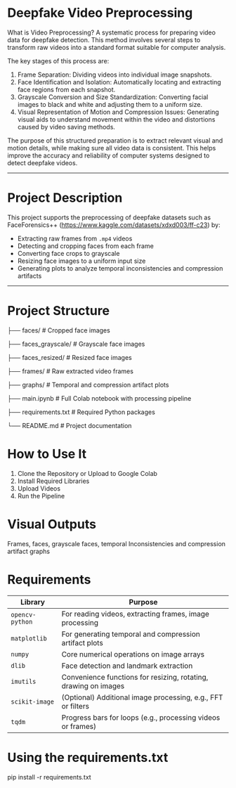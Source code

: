 # Deepfake Video Preprocessing
What is Video Preprocessing?
A systematic process for preparing video data for deepfake detection. This method involves several steps to transform raw videos into a standard format suitable for computer analysis.

The key stages of this process are:

1. Frame Separation: Dividing videos into individual image snapshots.
2. Face Identification and Isolation: Automatically locating and extracting face regions from each snapshot.
3. Grayscale Conversion and Size Standardization: Converting facial images to black and white and adjusting them to a uniform size.
4. Visual Representation of Motion and Compression Issues: Generating visual aids to understand movement within the video and distortions caused by video saving methods.
   
The purpose of this structured preparation is to extract relevant visual and motion details, while making sure all video data is consistent. This helps improve the accuracy and reliability of computer systems designed to detect deepfake videos.

---

# Project Description

This project supports the preprocessing of deepfake datasets such as FaceForensics++ (https://www.kaggle.com/datasets/xdxd003/ff-c23) by:
- Extracting raw frames from `.mp4` videos
- Detecting and cropping faces from each frame
- Converting face crops to grayscale
- Resizing face images to a uniform input size
- Generating plots to analyze temporal inconsistencies and compression artifacts
  
---

# Project Structure
├── faces/ # Cropped face images

├── faces_grayscale/ # Grayscale face images

├── faces_resized/ # Resized face images 

├── frames/ # Raw extracted video frames

├── graphs/ # Temporal and compression artifact plots

├── main.ipynb # Full Colab notebook with processing pipeline

├── requirements.txt # Required Python packages

└── README.md # Project documentation

# How to Use It
1. Clone the Repository or Upload to Google Colab
2. Install Required Libraries
3. Upload Videos
4. Run the Pipeline

# Visual Outputs
Frames, faces, grayscale faces, temporal Inconsistencies and compression artifact graphs

# Requirements
| Library         | Purpose                                                         |
| --------------- | --------------------------------------------------------------- |
| `opencv-python` | For reading videos, extracting frames, image processing         |
| `matplotlib`    | For generating temporal and compression artifact plots          |
| `numpy`         | Core numerical operations on image arrays                       |
| `dlib`          | Face detection and landmark extraction                          |
| `imutils`       | Convenience functions for resizing, rotating, drawing on images |
| `scikit-image`  | (Optional) Additional image processing, e.g., FFT or filters    |
| `tqdm`          | Progress bars for loops (e.g., processing videos or frames)     |

# Using the requirements.txt
pip install -r requirements.txt


                   

